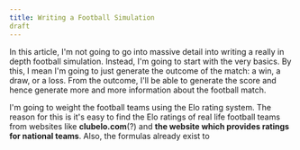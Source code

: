 ```yaml
---
title: Writing a Football Simulation
draft
---
```


In this article, I'm not going to go into massive detail into writing a really
in depth football simulation. Instead, I'm going to start with the very basics.
By this, I mean I'm going to just generate the outcome of the match: a win, a
draw, or a loss. From the outcome, I'll be able to generate the score and hence
generate more and more information about the football match.

I'm going to weight the football teams using the Elo rating system. The reason
for this is it's easy to find the Elo ratings of real life football teams from
websites like **clubelo.com**(?) and **the website which provides ratings for
national teams**. Also, the formulas already exist to
